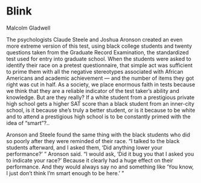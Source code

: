 # Blink

Malcolm Gladwell

The psychologists Claude Steele and Joshua Aronson created an even
more extreme version of this test, using black college students and
twenty questions taken from the Graduate Record Examination, the
standardized test used for entry into graduate school. When the
students were asked to identify their race on a pretest questionnaire,
that simple act was sufficient to prime them with all the negative
stereotypes associated with African Americans and academic achievement
— and the number of items they got right was cut in half. As a
society, we place enormous faith in tests because we think that they
are a reliable indicator of the test taker’s ability and
knowledge. But are they really? If a white student from a prestigious
private high school gets a higher SAT score than a black student from
an inner-city school, is it because she’s truly a better student, or
is it because to be white and to attend a prestigious high school is
to be constantly primed with the idea of “smart”?..

Aronson and Steele found the same thing with the black students who
did so poorly after they were reminded of their race. “I talked to the
black students afterward, and I asked them, ‘Did anything lower your
performance?’ ” Aronson said. “I would ask, ‘Did it bug you that I
asked you to indicate your race?’ Because it clearly had a huge effect
on their performance. And they would always say no and something like
‘You know, I just don’t think I’m smart enough to be here.’ ”

